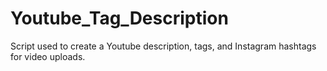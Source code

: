 # Youtube_Tag_Description
Script used to create a Youtube description, tags, and Instagram hashtags for video uploads.
